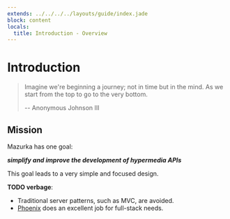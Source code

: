 ```yaml
---
extends: ../../../../layouts/guide/index.jade
block: content
locals:
  title: Introduction - Overview
---
```


# Introduction

> Imagine we're beginning a journey; not in time but in the mind. As we start from the top to go to the very bottom.
>
> -- Anonymous Johnson III

## Mission

Mazurka has one goal:

_**simplify and improve the development of hypermedia APIs**_

This goal leads to a very simple and focused design.

__TODO verbage__:

* Traditional server patterns, such as MVC, are avoided.
* [Phoenix](http://www.phoenixframework.org/) does an excellent job for full-stack needs.
